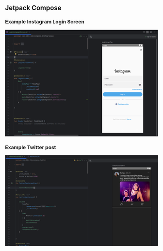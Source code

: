 ## Jetpack Compose


### Example Instagram Login Screen
![alt text](assets/ins_login.png)

### Example Twitter post
![alt text](assets/twiter_post.png)
